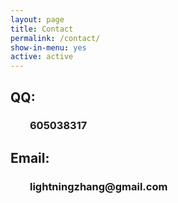 ```yaml
---
layout: page
title: Contact
permalink: /contact/
show-in-menu: yes
active: active
---
```

<h2>QQ: </h2>
<h3>&nbsp;&nbsp;&nbsp;&nbsp;&nbsp;&nbsp;&nbsp;&nbsp;605038317</h3>
<h2>Email: </h2>
<h3>&nbsp;&nbsp;&nbsp;&nbsp;&nbsp;&nbsp;&nbsp;&nbsp;lightningzhang@gmail.com</h3>